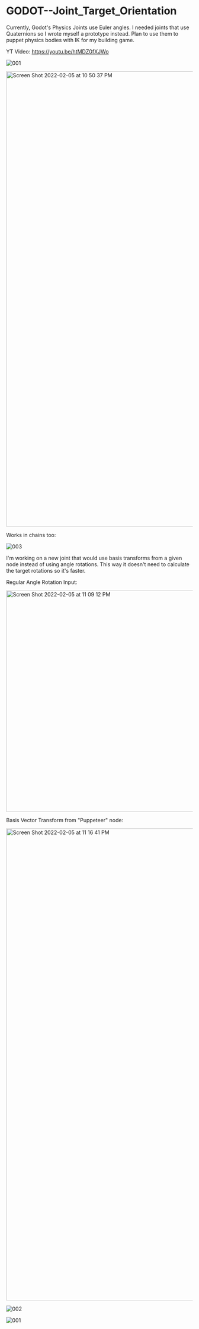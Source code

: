 # GODOT--Joint_Target_Orientation

Currently, Godot's Physics Joints use Euler angles. I needed joints that use Quaternions so I wrote myself a prototype instead. Plan to use them to puppet physics bodies with IK for my building game.

YT Video:
https://youtu.be/htMDZ0fXJWo

![001](https://user-images.githubusercontent.com/37253663/152513594-8664cd0a-4f48-4bde-9882-42eccecb7944.png)


<img width="1226" alt="Screen Shot 2022-02-05 at 10 50 37 PM" src="https://user-images.githubusercontent.com/37253663/152646834-69c39674-d93a-4267-9cb5-08fce587f031.png">

Works in chains too:

![003](https://user-images.githubusercontent.com/37253663/152647270-7901cdda-60ce-4f41-856f-6728b5bf5b24.png)


I'm working on a new joint that would use basis transforms from a given node instead of using angle rotations. This way it doesn't need to calculate the target rotations so it's faster.

Regular Angle Rotation Input:

<img width="596" alt="Screen Shot 2022-02-05 at 11 09 12 PM" src="https://user-images.githubusercontent.com/37253663/152647458-35681e65-a7a5-4530-92af-de537540228e.png">

Basis Vector Transform from "Puppeteer" node:

<img width="1271" alt="Screen Shot 2022-02-05 at 11 16 41 PM" src="https://user-images.githubusercontent.com/37253663/152647647-212c9c96-079c-44ae-a55b-1c10fda87dd5.png">


![002](https://user-images.githubusercontent.com/37253663/152647516-0660b44c-a222-445b-ba05-b908a4e8131d.png)

![001](https://user-images.githubusercontent.com/37253663/152647513-cbbbf4fb-5bf6-48f2-81c6-4685e1ab87fc.png)

